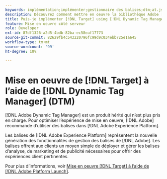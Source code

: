 ```yaml
---
keywords: implémentation;implémenter;gestionnaire des balises;dtm;at.js;gestionnaire dynamique des balises
description: Découvrez comment mettre en oeuvre la bibliothèque Adobe [!DNL Target] at.js à l’aide de l’ancienne Dynamic Tag Management (DTM). Adobe Launch est la méthode préférée pour implémenter [!DNL Target].
title: Puis-je implémenter [!DNL Target] using [!DNL Dynamic Tag Manager] (DTM) ?
feature: Mise en oeuvre côté serveur
role: Developer
exl-id: 87df1326-a2d5-4bdb-82ba-ec58eaf17773
source-git-commit: 82629fb4c543220796fc99d9c034ebb725e1a645
workflow-type: tm+mt
source-wordcount: '99'
ht-degree: 10%

---
```


# Mise en oeuvre de [!DNL Target] à l’aide de [!DNL Dynamic Tag Manager] (DTM)

[!DNL Adobe Dynamic Tag Manager] est un produit hérité qui n’est plus pris en charge. Pour optimiser l’expérience de mise en oeuvre, [!DNL Adobe] recommande d’utiliser des balises dans [!DNL Adobe Experience Platform].

Les balises de [!DNL Adobe Experience Platform] représentent la nouvelle génération des fonctionnalités de gestion des balises de [!DNL Adobe]. Les balises offrent aux clients un moyen simple de déployer et gérer les balises d’analyse, de marketing et de publicité nécessaires pour offrir des expériences client pertinentes.

Pour plus d’informations, voir [Mise en oeuvre [!DNL Target] à l’aide de [!DNL Adobe Platform Launch]](/help/c-implementing-target/c-implementing-target-for-client-side-web/how-to-deployatjs/cmp-implementing-target-using-adobe-launch.md).

